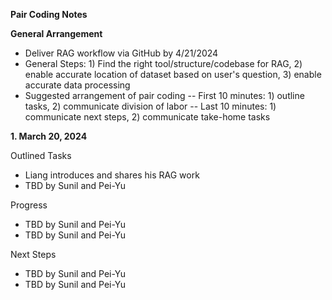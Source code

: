 **Pair Coding Notes**

**General Arrangement**
- Deliver RAG workflow via GitHub by 4/21/2024
- General Steps: 1) Find the right tool/structure/codebase for RAG, 2) enable accurate location of dataset based on user's question, 3) enable accurate data processing
- Suggested arrangement of pair coding
-- First 10 minutes: 1) outline tasks, 2) communicate division of labor
-- Last 10 minutes: 1) communicate next steps, 2) communicate take-home tasks

**1. March 20, 2024**

Outlined Tasks
- Liang introduces and shares his RAG work
- TBD by Sunil and Pei-Yu

Progress
- TBD by Sunil and Pei-Yu
- TBD by Sunil and Pei-Yu

Next Steps
- TBD by Sunil and Pei-Yu
- TBD by Sunil and Pei-Yu
